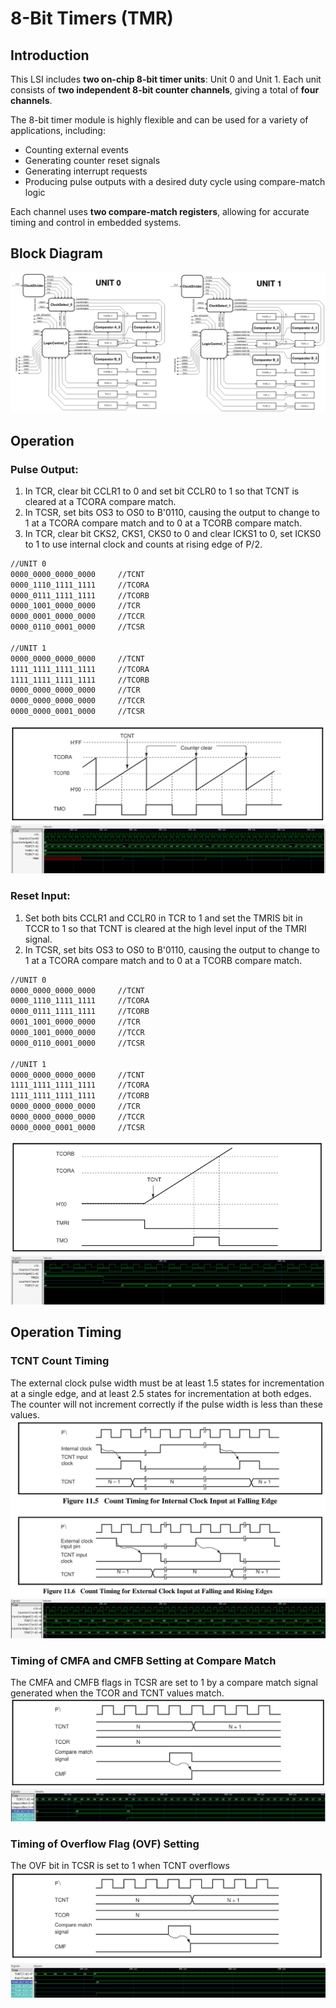 # 8-Bit Timers (TMR)

## Introduction

This LSI includes **two on-chip 8-bit timer units**: Unit 0 and Unit 1. Each unit consists of **two independent 8-bit counter channels**, giving a total of **four channels**.

The 8-bit timer module is highly flexible and can be used for a variety of applications, including:
- Counting external events
- Generating counter reset signals
- Generating interrupt requests
- Producing pulse outputs with a desired duty cycle using compare-match logic

Each channel uses **two compare-match registers**, allowing for accurate timing and control in embedded systems.


## Block Diagram

![8-Bit Timer Module](Picture/Screenshot%202025-06-14%20at%2010-30-28%208bit_Timer.png)


## Operation
### Pulse Output:
1. In TCR, clear bit CCLR1 to 0 and set bit CCLR0 to 1 so that TCNT is cleared at a TCORA compare match.
2. In TCSR, set bits OS3 to OS0 to B'0110, causing the output to change to 1 at a TCORA compare match and to 0 at a TCORB compare match.
3. In TCR, clear bit CKS2, CKS1, CKS0 to 0 and clear ICKS1 to 0, set ICKS0 to 1 to use internal clock and counts at rising edge of P/2.
```sh
//UNIT 0
0000_0000_0000_0000 	//TCNT
0000_1110_1111_1111 	//TCORA
0000_0111_1111_1111 	//TCORB
0000_1001_0000_0000 	//TCR 	
0000_0001_0000_0000 	//TCCR
0000_0110_0001_0000 	//TCSR

//UNIT 1
0000_0000_0000_0000 	//TCNT
1111_1111_1111_1111 	//TCORA
1111_1111_1111_1111 	//TCORB
0000_0000_0000_0000 	//TCR
0000_0000_0000_0000 	//TCCR
0000_0000_0001_0000 	//TCSR
```
![Example of Pulse Output](Picture/ExampleOfPulseOutput.png)
![Simulation of Pulse Output](Picture/PulseOutput.png)


### Reset Input:
1. Set both bits CCLR1 and CCLR0 in TCR to 1 and set the TMRIS bit in TCCR to 1 so that TCNT is cleared at the high level input of the TMRI signal.
2. In TCSR, set bits OS3 to OS0 to B'0110, causing the output to change to 1 at a TCORA compare match and to 0 at a TCORB compare match.
```sh
//UNIT 0
0000_0000_0000_0000 	//TCNT
0000_1110_1111_1111 	//TCORA
0000_0111_1111_1111 	//TCORB
0001_1001_0000_0000 	//TCR 	
0000_1001_0000_0000 	//TCCR
0000_0110_0001_0000 	//TCSR

//UNIT 1
0000_0000_0000_0000 	//TCNT
1111_1111_1111_1111 	//TCORA
1111_1111_1111_1111 	//TCORB
0000_0000_0000_0000 	//TCR
0000_0000_0000_0000 	//TCCR
0000_0000_0001_0000 	//TCSR
```
![Example of Reset Input](Picture/ExampleOfResetInput.png)
![Simulation of Reset Input](Picture/ResetInput.png)


## Operation Timing
### TCNT Count Timing
The external clock pulse width must be at least 1.5 states for incrementation at a single edge, and at least 2.5 states for incrementation at both edges. The counter will not increment correctly if the pulse width is less than these values.
![Example of Count Timing](Picture/ExampleOfCountTiming.png)
![Simulation of Count Timing](Picture/CountTiming.png)

### Timing of CMFA and CMFB Setting at Compare Match
The CMFA and CMFB flags in TCSR are set to 1 by a compare match signal generated when the TCOR and TCNT values match.
![Example of CMF](Picture/ExampleOfCMF.png)
![Simulation Of CMF](Picture/CMF.png)

### Timing of Overflow Flag (OVF) Setting
The OVF bit in TCSR is set to 1 when TCNT overflows
![Example of OVF](Picture/ExampleOfOVF.png)
![Simulation Of OVF](Picture/OVF.png)
